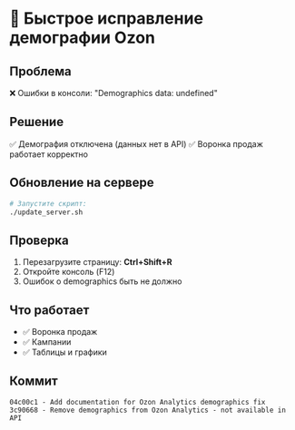 # 🚀 Быстрое исправление демографии Ozon

## Проблема
❌ Ошибки в консоли: "Demographics data: undefined"

## Решение
✅ Демография отключена (данных нет в API)
✅ Воронка продаж работает корректно

## Обновление на сервере

```bash
# Запустите скрипт:
./update_server.sh
```

## Проверка
1. Перезагрузите страницу: **Ctrl+Shift+R**
2. Откройте консоль (F12)
3. Ошибок о demographics быть не должно

## Что работает
- ✅ Воронка продаж
- ✅ Кампании
- ✅ Таблицы и графики

## Коммит
```
04c00c1 - Add documentation for Ozon Analytics demographics fix
3c90668 - Remove demographics from Ozon Analytics - not available in API
```
